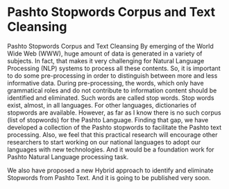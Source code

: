 # Pashto Stopwords Corpus and Text Cleansing 

Pashto Stopwords Corpus and Text Cleansing 
By emerging of the World Wide Web (WWW), huge amount of data is generated in a variety of subjects. In fact, that makes it very challenging for Natural Language Processing (NLP) systems to process all these contents. So, it is important to do some pre-processing in order to distinguish between more and less informative data. During pre-processing, the words, which only have grammatical roles and do not contribute to information content should be identified and eliminated. Such words are called stop words. Stop words exist, almost, in all languages.
For other languages, dictionaries of stopwords are available. However, as far as I know there is no such corpus (list of stopwords) for the Pashto Language. Finding that gap, we have developed a collection of the Pashto stopwords to facilitate the Pashto text processing. Also, we feel that this practical research will encourage other researchers to start working on our national languages to adopt our languages with new technologies. And it would be a foundation work for Pashto Natural Language processing task.

We also have proposed a new Hybrid approach to identify and eliminate Stopwords from Pashto Text. And it is going to be published very soon.
  
